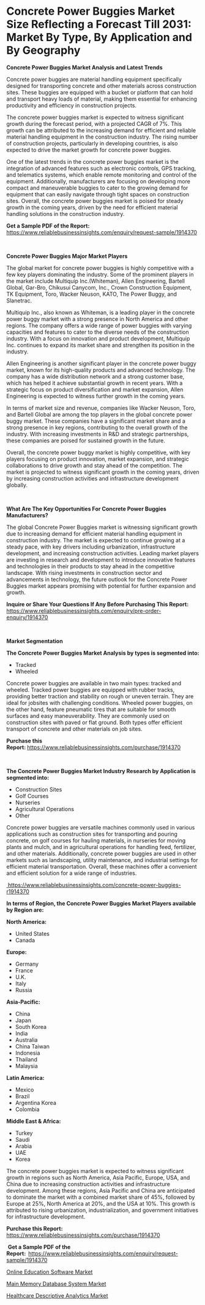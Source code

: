 <p><h1>Concrete Power Buggies Market Size Reflecting a Forecast Till 2031: Market By Type, By Application and By Geography</h1></p><p><strong>Concrete Power Buggies Market Analysis and Latest Trends</strong></p>
<p><p>Concrete power buggies are material handling equipment specifically designed for transporting concrete and other materials across construction sites. These buggies are equipped with a bucket or platform that can hold and transport heavy loads of material, making them essential for enhancing productivity and efficiency in construction projects.</p><p>The concrete power buggies market is expected to witness significant growth during the forecast period, with a projected CAGR of 7%. This growth can be attributed to the increasing demand for efficient and reliable material handling equipment in the construction industry. The rising number of construction projects, particularly in developing countries, is also expected to drive the market growth for concrete power buggies.</p><p>One of the latest trends in the concrete power buggies market is the integration of advanced features such as electronic controls, GPS tracking, and telematics systems, which enable remote monitoring and control of the equipment. Additionally, manufacturers are focusing on developing more compact and maneuverable buggies to cater to the growing demand for equipment that can easily navigate through tight spaces on construction sites. Overall, the concrete power buggies market is poised for steady growth in the coming years, driven by the need for efficient material handling solutions in the construction industry.</p></p>
<p><strong>Get a Sample PDF of the Report:&nbsp;</strong> <a href="https://www.reliablebusinessinsights.com/enquiry/request-sample/1914370">https://www.reliablebusinessinsights.com/enquiry/request-sample/1914370</a></p>
<p>&nbsp;</p>
<p><strong>Concrete Power Buggies Major Market Players</strong></p>
<p><p>The global market for concrete power buggies is highly competitive with a few key players dominating the industry. Some of the prominent players in the market include Multiquip Inc.(Whiteman), Allen Engineering, Bartell Global, Gar-Bro, Chikusui Canycom, Inc., Crown Construction Equipment, TK Equipment, Toro, Wacker Neuson, KATO, The Power Buggy, and Slanetrac.</p><p>Multiquip Inc., also known as Whiteman, is a leading player in the concrete power buggy market with a strong presence in North America and other regions. The company offers a wide range of power buggies with varying capacities and features to cater to the diverse needs of the construction industry. With a focus on innovation and product development, Multiquip Inc. continues to expand its market share and strengthen its position in the industry.</p><p>Allen Engineering is another significant player in the concrete power buggy market, known for its high-quality products and advanced technology. The company has a wide distribution network and a strong customer base, which has helped it achieve substantial growth in recent years. With a strategic focus on product diversification and market expansion, Allen Engineering is expected to witness further growth in the coming years.</p><p>In terms of market size and revenue, companies like Wacker Neuson, Toro, and Bartell Global are among the top players in the global concrete power buggy market. These companies have a significant market share and a strong presence in key regions, contributing to the overall growth of the industry. With increasing investments in R&D and strategic partnerships, these companies are poised for sustained growth in the future.</p><p>Overall, the concrete power buggy market is highly competitive, with key players focusing on product innovation, market expansion, and strategic collaborations to drive growth and stay ahead of the competition. The market is projected to witness significant growth in the coming years, driven by increasing construction activities and infrastructure development globally.</p></p>
<p>&nbsp;</p>
<p><strong>What Are The Key Opportunities For Concrete Power Buggies Manufacturers?</strong></p>
<p><p>The global Concrete Power Buggies market is witnessing significant growth due to increasing demand for efficient material handling equipment in construction industry. The market is expected to continue growing at a steady pace, with key drivers including urbanization, infrastructure development, and increasing construction activities. Leading market players are investing in research and development to introduce innovative features and technologies in their products to stay ahead in the competitive landscape. With rising investments in construction sector and advancements in technology, the future outlook for the Concrete Power Buggies market appears promising with potential for further expansion and growth.</p></p>
<p><strong>Inquire or Share Your Questions If Any Before Purchasing This Report:</strong> <a href="https://www.reliablebusinessinsights.com/enquiry/pre-order-enquiry/1914370">https://www.reliablebusinessinsights.com/enquiry/pre-order-enquiry/1914370</a></p>
<p>&nbsp;</p>
<p><strong>Market Segmentation</strong></p>
<p><strong>The Concrete Power Buggies Market Analysis by types is segmented into:</strong></p>
<p><ul><li>Tracked</li><li>Wheeled</li></ul></p>
<p><p>Concrete power buggies are available in two main types: tracked and wheeled. Tracked power buggies are equipped with rubber tracks, providing better traction and stability on rough or uneven terrain. They are ideal for jobsites with challenging conditions. Wheeled power buggies, on the other hand, feature pneumatic tires that are suitable for smooth surfaces and easy maneuverability. They are commonly used on construction sites with paved or flat ground. Both types offer efficient transport of concrete and other materials on job sites.</p></p>
<p><strong>Purchase this Report:&nbsp;</strong><a href="https://www.reliablebusinessinsights.com/purchase/1914370">https://www.reliablebusinessinsights.com/purchase/1914370</a></p>
<p>&nbsp;</p>
<p><strong>The Concrete Power Buggies Market Industry Research by Application is segmented into:</strong></p>
<p><ul><li>Construction Sites</li><li>Golf Courses</li><li>Nurseries</li><li>Agricultural Operations</li><li>Other</li></ul></p>
<p><p>Concrete power buggies are versatile machines commonly used in various applications such as construction sites for transporting and pouring concrete, on golf courses for hauling materials, in nurseries for moving plants and mulch, and in agricultural operations for handling feed, fertilizer, and other materials. Additionally, concrete power buggies are used in other markets such as landscaping, utility maintenance, and industrial settings for efficient material transportation. Overall, these machines offer a convenient and efficient solution for a wide range of industries.</p></p>
<p><a href="https://www.reliablebusinessinsights.com/concrete-power-buggies-r1914370">&nbsp;https://www.reliablebusinessinsights.com/concrete-power-buggies-r1914370</a></p>
<p><strong>In terms of Region, the Concrete Power Buggies Market Players available by Region are:</strong></p>
<p>
    <p> <strong> North America: </strong>
        <ul>
            <li>United States</li>
            <li>Canada</li>
        </ul>
        </p> 
    <p> <strong> Europe: </strong>
        <ul>
            <li>Germany</li>
            <li>France</li>
            <li>U.K.</li>
            <li>Italy</li>
            <li>Russia</li>
        </ul>
        </p> 
    <p> <strong> Asia-Pacific: </strong>
        <ul>
            <li>China</li>
            <li>Japan</li>
            <li>South Korea</li>
            <li>India</li>
            <li>Australia</li>
            <li>China Taiwan</li>
            <li>Indonesia</li>
            <li>Thailand</li>
            <li>Malaysia</li>
        </ul>
        </p> 
    <p> <strong> Latin America: </strong>
        <ul>
            <li>Mexico</li>
            <li>Brazil</li>
            <li>Argentina Korea</li>
            <li>Colombia</li>
        </ul>
        </p> 
    <p> <strong> Middle East & Africa: </strong>
        <ul>
            <li>Turkey</li>
            <li>Saudi</li>
            <li>Arabia</li>
            <li>UAE</li>
            <li>Korea</li>
        </ul>
    </p>
    </p>
<p><p>The concrete power buggies market is expected to witness significant growth in regions such as North America, Asia Pacific, Europe, USA, and China due to increasing construction activities and infrastructure development. Among these regions, Asia Pacific and China are anticipated to dominate the market with a combined market share of 45%, followed by Europe at 25%, North America at 20%, and the USA at 10%. This growth is attributed to rising urbanization, industrialization, and government initiatives for infrastructure development.</p></p>
<p><strong>Purchase this Report: </strong><a href="https://www.reliablebusinessinsights.com/purchase/1914370">https://www.reliablebusinessinsights.com/purchase/1914370</a></p>
<p>&nbsp;<strong>Get a Sample PDF of the Report:&nbsp;&nbsp;</strong><a href="https://www.reliablebusinessinsights.com/enquiry/request-sample/1914370">https://www.reliablebusinessinsights.com/enquiry/request-sample/1914370</a></p>
<p><strong></strong></p>
<p><p><a href="https://www.linkedin.com/pulse/online-education-software-market-global-regional-analysis-epamc">Online Education Software Market</a></p><p><a href="https://www.linkedin.com/pulse/main-memory-database-system-market-size-amp-share-analysis-ovqhc">Main Memory Database System Market</a></p><p><a href="https://www.linkedin.com/pulse/healthcare-descriptive-analytics-market-outlook-forecast-wvatc">Healthcare Descriptive Analytics Market</a></p></p>